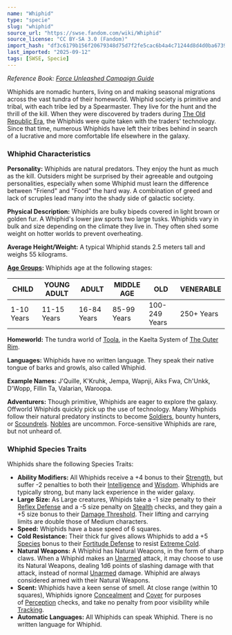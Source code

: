 ```yaml
---
name: "Whiphid"
type: "specie"
slug: "whiphid"
source_url: "https://swse.fandom.com/wiki/Whiphid"
source_license: "CC BY-SA 3.0 (Fandom)"
import_hash: "df3c6179b156f20679348d75d7f2fe5cac6b4a4c71244d8d4d0ba6739fade5f8"
last_imported: "2025-09-12"
tags: [SWSE, Specie]
---
```

*Reference Book: [Force Unleashed Campaign Guide](https://swse.fandom.com/wiki/Star_Wars_Saga_Edition_Force_Unleashed_Campaign_Guide)*

Whiphids are nomadic hunters, living on and making seasonal migrations across the vast tundra of their homeworld. Whiphid society is primitive and tribal, with each tribe led by a Spearmaster. They live for the hunt and the thrill of the kill. When they were discovered by traders during [The Old Republic Era](https://swse.fandom.com/wiki/The_Old_Republic_Era), the Whiphids were quite taken with the traders' technology. Since that time, numerous Whiphids have left their tribes behind in search of a lucrative and more comfortable life elsewhere in the galaxy.

### Whiphid Characteristics

**Personality:** Whiphids are natural predators. They enjoy the hunt as much as the kill. Outsiders might be surprised by their agreeable and outgoing personalities, especially when some Whiphid must learn the difference between "Friend" and "Food" the hard way. A combination of greed and lack of scruples lead many into the shady side of galactic society.

**Physical Description:** Whiphids are bulky bipeds covered in light brown or golden fur. A Whiphid's lower jaw sports two large tusks. Whiphids vary in bulk and size depending on the climate they live in. They often shed some weight on hotter worlds to prevent overheating. 

**Average Height/Weight:** A typical Whiphid stands 2.5 meters tall and weighs 55 kilograms.

**[Age Groups](https://swse.fandom.com/wiki/Age_Groups):** Whiphids age at the following stages:

| CHILD | YOUNG ADULT | ADULT | MIDDLE AGE | OLD | VENERABLE |
| --- | --- | --- | --- | --- | --- |
| 1-10 Years | 11-15 Years | 16-84 Years | 85-99 Years | 100-249 Years | 250+ Years |

**Homeworld:** The tundra world of [Toola](https://swse.fandom.com/wiki/Toola), in the Kaelta System of [The Outer Rim](https://swse.fandom.com/wiki/The_Outer_Rim).

**Languages:** Whiphids have no written language. They speak their native tongue of barks and growls, also called Whiphid.

**Example Names:** J'Quille, K'Kruhk, Jempa, Wapnji, Aiks Fwa, Ch'Unkk,
D'Wopp, Fillin Ta, Valarian, Waroopa.

**Adventurers:** Though primitive, Whiphids are eager to explore the galaxy. Offworld Whiphids quickly pick up the use of technology. Many Whiphids follow their natural predatory instincts to become [Soldiers](https://swse.fandom.com/wiki/Soldiers), bounty hunters, or [Scoundrels](https://swse.fandom.com/wiki/Scoundrels). [Nobles](https://swse.fandom.com/wiki/Nobles) are uncommon. Force-sensitive Whiphids are rare, but not unheard of.

### Whiphid Species Traits
Whiphids share the following Species Traits:

- **Ability Modifiers:** All Whiphids receive a +4 bonus to their [Strength](https://swse.fandom.com/wiki/Strength), but suffer -2 penalties to both their [Intelligence](https://swse.fandom.com/wiki/Intelligence) and [Wisdom](https://swse.fandom.com/wiki/Wisdom). Whiphids are typically strong, but many lack experience in the wider galaxy.
- **Large Size:** As Large creatures, Whipids take a -1 size penalty to their [Reflex Defense](https://swse.fandom.com/wiki/Reflex_Defense) and a -5 size penalty on [Stealth](https://swse.fandom.com/wiki/Stealth) checks, and they gain a +5 size bonus to their [Damage Threshold](https://swse.fandom.com/wiki/Damage_Threshold). Their lifting and carrying limits are double those of Medium characters.
- **Speed:** Whiphids have a base speed of 6 squares.
- **Cold Resistance:** Their thick fur gives allows Whiphids to add a +5 [Species](https://swse.fandom.com/wiki/Species) bonus to their [Fortitude Defense](https://swse.fandom.com/wiki/Fortitude_Defense) to resist [Extreme Cold](https://swse.fandom.com/wiki/Extreme_Cold).
- **Natural Weapons:** A Whiphid has Natural Weapons, in the form of sharp claws. When a Whiphid makes an [Unarmed](https://swse.fandom.com/wiki/Unarmed) attack, it may choose to use its Natural Weapons, dealing 1d6 points of slashing damage with that attack, instead of normal [Unarmed](https://swse.fandom.com/wiki/Unarmed) damage. Whiphid are always considered armed with their Natural Weapons.
- **Scent:** Whiphids have a keen sense of smell. At close range (within 10 squares), Whiphids ignore [Concealment](https://swse.fandom.com/wiki/Concealment) and [Cover](https://swse.fandom.com/wiki/Cover) for purposes of [Perception](https://swse.fandom.com/wiki/Perception) checks, and take no penalty from poor visibility while [Tracking](https://swse.fandom.com/wiki/Tracking).
- **Automatic Languages:** All Whiphids can speak Whiphid. There is no written language for Whiphid.
